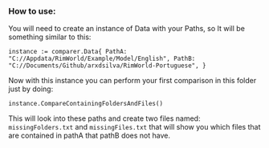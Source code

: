### How to use:
You will need to create an instance of Data with your Paths, so It will be something similar to this:

`instance := comparer.Data{
  PathA: "C://Appdata/RimWorld/Example/Model/English",
  PathB: "C://Documents/Github/arxdsilva/RimWorld-Portuguese",
  }`

Now with this instance you can perform your first comparison in this folder just by doing:

`instance.CompareContainingFoldersAndFiles()`

This will look into these paths and create two files named: `missingFolders.txt` and `missingFiles.txt` that will show you which files that are contained in pathA that pathB does not have.
